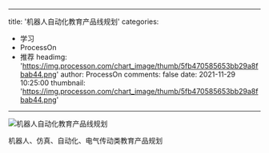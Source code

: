 
---
title: '机器人自动化教育产品线规划'
categories: 
 - 学习
 - ProcessOn
 - 推荐
headimg: 'https://img.processon.com/chart_image/thumb/5fb470585653bb29a8fbab44.png'
author: ProcessOn
comments: false
date: 2021-11-29 10:25:00
thumbnail: 'https://img.processon.com/chart_image/thumb/5fb470585653bb29a8fbab44.png'
---

<div>   
<img class="thumb" alt="机器人自动化教育产品线规划" src="https://img.processon.com/chart_image/thumb/5fb470585653bb29a8fbab44.png" referrerpolicy="no-referrer">
<p>机器人、仿真、自动化、电气传动类教育产品规划</p>  
</div>
            